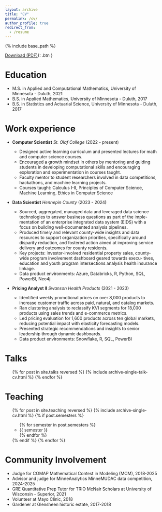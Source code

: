 ```yaml
---
layout: archive
title: "CV"
permalink: /cv/
author_profile: true
redirect_from:
  - /resume
---
```


{% include base_path %}
 
[Download (PDF)](https://chefs-kiss.github.io/website/files/Mandery_CV_2025.pdf){: .btn }


Education
======
* M.S. in Applied and Computational Mathematics, University of Minnesota - Duluth, 2021
* B.S. in Applied Mathematics, University of Minnesota - Duluth, 2017
* B.S. in Statistics and Actuarial Science, University of Minnesota - Duluth, 2017

Work experience
======
* **Computer Scientist** *St. Olaf College* (2022 - present)
  * Designed active learning curriculum and presented lectures for math and computer science courses.
  * Encouraged a growth mindset in others by mentoring and guiding students in developing computational skills and encouraging exploration and experimentation in courses taught.
  * Faculty mentor to student researchers involved in data competitions, hackathons, and machine learning projects.
  * Courses taught: Calculus I-II, Principles of Computer Science, Machine Learning, Ethics in Computer Science

* **Data Scientist** *Hennepin County* (2023 - 2024)
  * Sourced, aggregated, managed data and leveraged data science technologies to answer business questions as part of the imple- mentation of an enterprise integrated data system (EIDS) with a focus on building well-documented analysis pipelines.
  * Produced timely and relevant county-wide insights and data resources to support organization priorities, specifically around disparity reduction, and fostered action aimed at improving service delivery and outcomes for county residents.
  * Key projects: Investor-involved residential property sales, county-wide program involvement dashboard geared towards execu- tives, education and youth program intersections analysis health insurance linkage.
  * Data product environments: Azure, Databricks, R, Python, SQL, PowerBI, Neo4j

* **Pricing Analyst II** *Swanson Health Products* (2021 - 2023)
  * Identified weekly promotional prices on over 8,000 products to increase customer traffic across paid, natural, and catalog markets.
  * Ran clustering analysis to reclassify KVI segments for 18,000 products using sales trends and e-commerce metrics.
  * Led pricing evaluation for 1,600 products across ten global markets, reducing potential impact with elasticity forecasting models.
  * Presented strategic recommendations and insights to senior leadership through dynamic dashboards.
  * Data product environments: Snowflake, R, SQL, PowerBI
  
Talks
======
  <ul>{% for post in site.talks reversed %}
    {% include archive-single-talk-cv.html  %}
  {% endfor %}</ul>
  
Teaching
======
  <ul>{% for post in site.teaching reversed %}
    {% include archive-single-cv.html %}
      {% if post.semesters %}
      <ul>
        {% for semester in post.semesters %}
          <li>{{ semester }}</li>
        {% endfor %}
      </ul>
    {% endif %}
  {% endfor %}</ul>

Community Involvement
======
* Judge for COMAP Mathematical Contest in Modeling (MCM), 2018-2025
* Advisor and judge for MinneAnalytics MinneMUDAC data competition, 2024-2025
* GRE Quantitative Prep Tutor for TRIO McNair Scholars at University of Wisconsin - Superior, 2021 
* Volunteer at Mayo Clinic, 2018
* Gardener at Glensheen historic estate, 2017-2018
